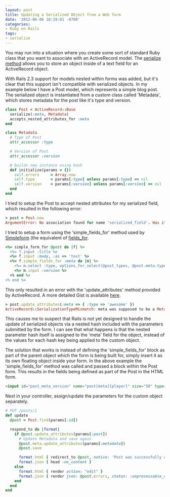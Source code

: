 ```yaml
---
layout: post
title: Updating a Serialized Object from a Web form
date: '2012-06-06 18:19:01 -0700'
categories:
- Ruby on Rails
tags:
- serialize
---
```


You may run into a situation where you create some sort of standard Ruby class
that you want to associate with an ActiveRecord model. The [serialize method]
allows you to store an object inside of a text field for an ActiveRecord object.

With Rails 2.3 support for models nested within forms was added, but it's clear
that this support isn't compatible with serialized objects. In my example below
I have a Post model, which represents a simple blog post. The serialized object
is instantiated from a custom class called 'Metadata', which stores metadata for
the post like it's type and version.
<!--more-->

``` ruby
class Post < ActiveRecord::Base
  serialize(:meta, Metadata)
  accepts_nested_attributes_for :meta
end
```

``` ruby
class Metadata
  # Type of Post
  attr_accessor :type

  # Version of Post
  attr_accessor :version

  # builds new instance using hash
  def initialize(params = {})
    self.errors     = Array.new
    self.type       = params[:type] unless params[:type] == nil
    self.version    = params[:version] unless params[:version] == nil
  end
end
```

I tried to setup the Post to accept nested attributes for my serialized field,
which resulted in the following error:

``` ruby
> post = Post.new
ArgumentError: No association found for name 'serialized_field'. Has it been defined yet?
```

I tried to setup a form using the 'simple_fields_for' method used by
[Simpleform] (the equivalent of [fields_for].

``` ruby
<%= simple_form_for @post do |f| %>
  <%= f.input :title %>
  <%= f.input :body, :as => 'text' %>
  <%= f.simple_fields_for :meta do |m| %>
    <%= m.select :type, options_for_select(@post_types, @post.meta.type) %>
    <%= m.input :version %>
  <% end %>
<% end %>
```

This only resulted in an error with the 'update_attributes' method provided by
ActiveRecord. A more detailed Gist is available [here].

``` ruby
> post.update_attributes(:meta => { :type => 'awesome' })
ActiveRecord::SerializationTypeMismatch: meta was supposed to be a Metadata, but was a Hash
```

This causes me to suspect that Rails is not yet designed to handle the update of
serialized objects via a nested hash included with the parameters submitted by
the form. I can see that what happens is that the nested parameter hash itself
is assigned to the 'meta' field for the object, instead of the values for each
hash key being applied to the custom object.

The solution that works is instead of defining the 'simple_fields_for' block as
part of the parent object which the form is being built for, simply insert it as
its own floating object inside your form. In the above example the
'simple_fields_for' method was called and passed a block within the Post form.
This results in the fields being defined as part of the Post in the HTML form.

``` html
<input id="post_meta_version" name="post[meta][player]" size="50" type="text">
```

Next in your controller, assign/update the parameters for the custom object
separately.

``` ruby
# PUT /posts/1
def update
  @post = Post.find(params[:id])

  respond_to do |format|
    if @post.update_attributes(params[:post])
      # Update Metadata and save again
      @post.meta.update_attributes(params[:metadata])
      @post.save

      format.html { redirect_to @post, notice: 'Post was successfully updated.' }
      format.json { head :no_content }
    else
      format.html { render action: "edit" }
      format.json { render json: @post.errors, status: :unprocessable_entity }
    end
  end
end
```

[here]: https://gist.github.com/2871786
[Simpleform]: https://github.com/plataformatec/simple_form
[fields_for]: http://apidock.com/rails/v3.2.1/ActionView/Helpers/FormBuilder/fields_for
[serialize method]: http://apidock.com/rails/ActiveRecord/AttributeMethods/Serialization/ClassMethods/serialize
